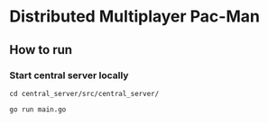# Distributed Multiplayer Pac-Man


## How to run

### Start central server locally

```
cd central_server/src/central_server/ 
```
```
go run main.go
```